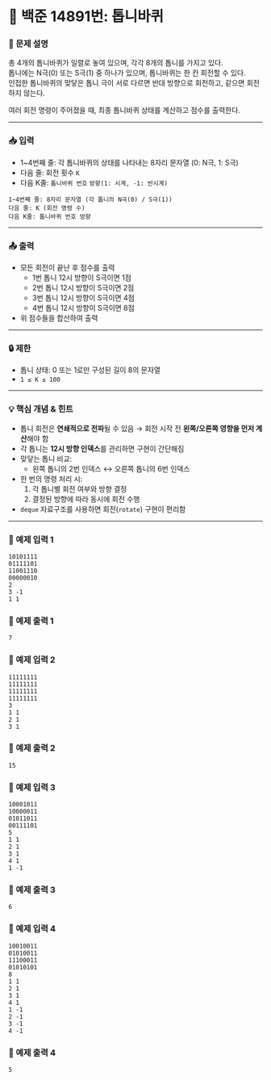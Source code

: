 # 📘 백준 14891번: 톱니바퀴

### 📄 문제 설명
총 4개의 톱니바퀴가 일렬로 놓여 있으며, 각각 8개의 톱니를 가지고 있다.  
톱니에는 N극(0) 또는 S극(1) 중 하나가 있으며, 톱니바퀴는 한 칸 회전할 수 있다.  
인접한 톱니바퀴의 맞닿은 톱니 극이 서로 다르면 반대 방향으로 회전하고, 같으면 회전하지 않는다.

여러 회전 명령이 주어졌을 때, 최종 톱니바퀴 상태를 계산하고 점수를 출력한다.

---

### 📥 입력
- 1~4번째 줄: 각 톱니바퀴의 상태를 나타내는 8자리 문자열 (0: N극, 1: S극)
- 다음 줄: 회전 횟수 `K`
- 다음 K줄: `톱니바퀴 번호` `방향(1: 시계, -1: 반시계)`

```
1~4번째 줄: 8자리 문자열 (각 톱니의 N극(0) / S극(1))  
다음 줄: K (회전 명령 수)  
다음 K줄: 톱니바퀴 번호 방향
```
---

### 📤 출력
- 모든 회전이 끝난 후 점수를 출력
    - 1번 톱니 12시 방향이 S극이면 1점
    - 2번 톱니 12시 방향이 S극이면 2점
    - 3번 톱니 12시 방향이 S극이면 4점
    - 4번 톱니 12시 방향이 S극이면 8점
- 위 점수들을 합산하여 출력

---

### 🔒 제한
- 톱니 상태: 0 또는 1로만 구성된 길이 8의 문자열
- `1 ≤ K ≤ 100`

---

### 💡 핵심 개념 & 힌트
- 톱니 회전은 **연쇄적으로 전파**될 수 있음 → 회전 시작 전 **왼쪽/오른쪽 영향을 먼저 계산**해야 함
- 각 톱니는 **12시 방향 인덱스**를 관리하면 구현이 간단해짐
- 맞닿는 톱니 비교:
    - 왼쪽 톱니의 2번 인덱스 ↔ 오른쪽 톱니의 6번 인덱스
- 한 번의 명령 처리 시:
    1. 각 톱니별 회전 여부와 방향 결정
    2. 결정된 방향에 따라 동시에 회전 수행
- `deque` 자료구조를 사용하면 회전(`rotate`) 구현이 편리함

---

### 📝 예제 입력 1
```
10101111
01111101
11001110
00000010
2
3 -1
1 1
```
### 📝 예제 출력 1
```
7
```
### 📝 예제 입력 2
```
11111111
11111111
11111111
11111111
3
1 1
2 1
3 1
```
### 📝 예제 출력 2
```
15
```
### 📝 예제 입력 3
```
10001011
10000011
01011011
00111101
5
1 1
2 1
3 1
4 1
1 -1
```
### 📝 예제 출력 3
```
6
```
### 📝 예제 입력 4
```
10010011
01010011
11100011
01010101
8
1 1
2 1
3 1
4 1
1 -1
2 -1
3 -1
4 -1
```
### 📝 예제 출력 4
```
5
```
